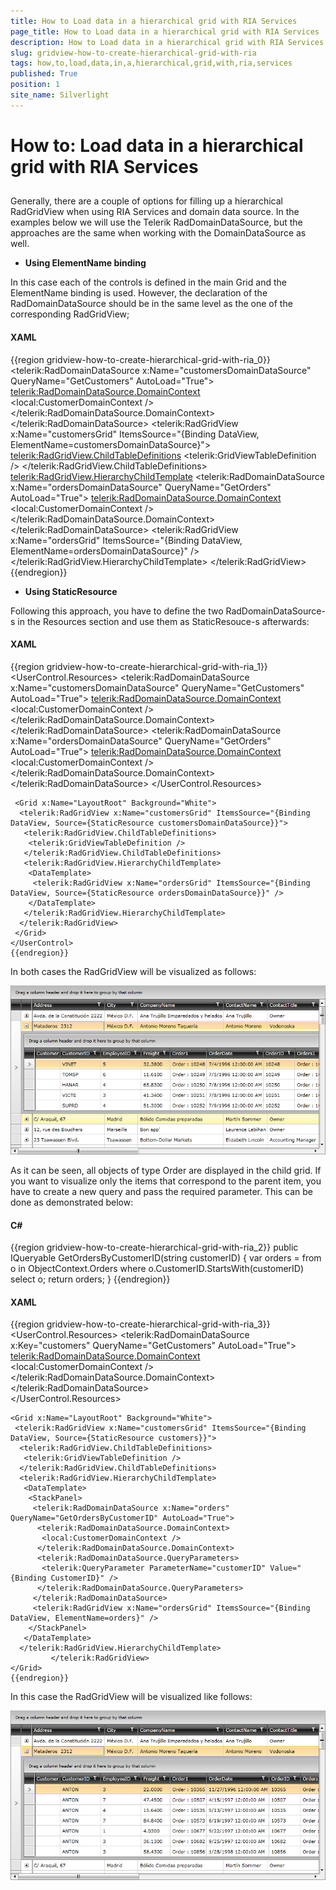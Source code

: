 ```yaml
---
title: How to Load data in a hierarchical grid with RIA Services
page_title: How to Load data in a hierarchical grid with RIA Services
description: How to Load data in a hierarchical grid with RIA Services
slug: gridview-how-to-create-hierarchical-grid-with-ria
tags: how,to,load,data,in,a,hierarchical,grid,with,ria,services
published: True
position: 1
site_name: Silverlight
---
```


# How to: Load data in a hierarchical grid with RIA Services



## 

Generally, there are a couple of options for filling up a hierarchical RadGridView when using RIA Services and domain data source. In the examples below we will use the Telerik RadDomainDataSource, but the approaches are the same when working with the DomainDataSource as well.

* __Using ElementName binding__

In this case each of the controls is defined in the main Grid and the ElementName binding is used. However, the declaration of the RadDomainDataSource should be in the same level as the one of the corresponding RadGridView;

#### __XAML__

{{region gridview-how-to-create-hierarchical-grid-with-ria_0}}
	<Grid x:Name="LayoutRoot" Background="White">
	 <telerik:RadDomainDataSource x:Name="customersDomainDataSource" QueryName="GetCustomers" AutoLoad="True">
	  <telerik:RadDomainDataSource.DomainContext>
	   <local:CustomerDomainContext />
	  </telerik:RadDomainDataSource.DomainContext>
	 </telerik:RadDomainDataSource>
	 <telerik:RadGridView x:Name="customersGrid" ItemsSource="{Binding DataView, ElementName=customersDomainDataSource}">
	  <telerik:RadGridView.ChildTableDefinitions>
	   <telerik:GridViewTableDefinition />
	  </telerik:RadGridView.ChildTableDefinitions>
	  <telerik:RadGridView.HierarchyChildTemplate>
	   <DataTemplate>
	    <Grid>
	     <telerik:RadDomainDataSource x:Name="ordersDomainDataSource" QueryName="GetOrders" AutoLoad="True">
	      <telerik:RadDomainDataSource.DomainContext>
	       <local:CustomerDomainContext />
	      </telerik:RadDomainDataSource.DomainContext>
	     </telerik:RadDomainDataSource>
	     <telerik:RadGridView x:Name="ordersGrid" ItemsSource="{Binding DataView, ElementName=ordersDomainDataSource}" />
	    </Grid>      
	   </DataTemplate>
	  </telerik:RadGridView.HierarchyChildTemplate>
	 </telerik:RadGridView>
	</Grid>
	{{endregion}}





* __Using StaticResource__

Following this approach, you have to define the two RadDomainDataSource-s in the Resources section and use them as StaticResouce-s afterwards:

#### __XAML__

{{region gridview-how-to-create-hierarchical-grid-with-ria_1}}
	<UserControl x:Class="Hierarchy_RIA.MainPage">
	 <UserControl.Resources>
	  <telerik:RadDomainDataSource x:Name="customersDomainDataSource" QueryName="GetCustomers" AutoLoad="True">
	   <telerik:RadDomainDataSource.DomainContext>
	    <local:CustomerDomainContext />
	   </telerik:RadDomainDataSource.DomainContext>
	  </telerik:RadDomainDataSource>
	  <telerik:RadDomainDataSource x:Name="ordersDomainDataSource" QueryName="GetOrders" AutoLoad="True">
	   <telerik:RadDomainDataSource.DomainContext>
	    <local:CustomerDomainContext />
	   </telerik:RadDomainDataSource.DomainContext>
	  </telerik:RadDomainDataSource>
	 </UserControl.Resources>
	
	 <Grid x:Name="LayoutRoot" Background="White">
	  <telerik:RadGridView x:Name="customersGrid" ItemsSource="{Binding DataView, Source={StaticResource customersDomainDataSource}}">
	   <telerik:RadGridView.ChildTableDefinitions>
	    <telerik:GridViewTableDefinition />
	   </telerik:RadGridView.ChildTableDefinitions>
	   <telerik:RadGridView.HierarchyChildTemplate>
	    <DataTemplate>    
	     <telerik:RadGridView x:Name="ordersGrid" ItemsSource="{Binding DataView, Source={StaticResource ordersDomainDataSource}}" />         
	    </DataTemplate>
	   </telerik:RadGridView.HierarchyChildTemplate>
	  </telerik:RadGridView>
	 </Grid>
	</UserControl>
	{{endregion}}



In both cases the RadGridView will be visualized as follows:

![](images/RadGridView_Hierarchy_RIA1.png)



As it can be seen, all objects of type Order are displayed in the child grid. If you want to visualize only the items that correspond to the parent item, you have to create a new query and pass the required parameter. This can be done as demonstrated below:

#### __C#__

{{region gridview-how-to-create-hierarchical-grid-with-ria_2}}
	public IQueryable<Order> GetOrdersByCustomerID(string customerID)
	  {
	   var orders = from o in ObjectContext.Orders where o.CustomerID.StartsWith(customerID)  select o;
	   return orders;
	  }
	{{endregion}}



#### __XAML__

{{region gridview-how-to-create-hierarchical-grid-with-ria_3}}
	<UserControl.Resources>
	 <telerik:RadDomainDataSource x:Key="customers" QueryName="GetCustomers" AutoLoad="True">
	  <telerik:RadDomainDataSource.DomainContext>
	   <local:CustomerDomainContext />
	  </telerik:RadDomainDataSource.DomainContext>
	 </telerik:RadDomainDataSource>  
	</UserControl.Resources>
	
	<Grid x:Name="LayoutRoot" Background="White">
	 <telerik:RadGridView x:Name="customersGrid" ItemsSource="{Binding DataView, Source={StaticResource customers}}">
	  <telerik:RadGridView.ChildTableDefinitions>
	   <telerik:GridViewTableDefinition />
	  </telerik:RadGridView.ChildTableDefinitions>
	  <telerik:RadGridView.HierarchyChildTemplate>
	   <DataTemplate>
	    <StackPanel>
	     <telerik:RadDomainDataSource x:Name="orders" QueryName="GetOrdersByCustomerID" AutoLoad="True">
	      <telerik:RadDomainDataSource.DomainContext>
	       <local:CustomerDomainContext />
	      </telerik:RadDomainDataSource.DomainContext>       
	      <telerik:RadDomainDataSource.QueryParameters>
	       <telerik:QueryParameter ParameterName="customerID" Value="{Binding CustomerID}" />
	      </telerik:RadDomainDataSource.QueryParameters>     
	     </telerik:RadDomainDataSource>     
	     <telerik:RadGridView x:Name="ordersGrid" ItemsSource="{Binding DataView, ElementName=orders}" />
	    </StackPanel>
	   </DataTemplate>
	  </telerik:RadGridView.HierarchyChildTemplate>
	         </telerik:RadGridView>
	</Grid>
	{{endregion}}



In this case the RadGridView will be visualized like follows:

![](images/RadGridView_Hierarchy_RIA2.png)
